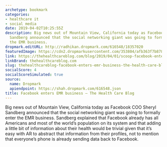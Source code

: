 ```yaml
---
archetype: bookmark
categories:
- healthcare it
- social media
date: 2019-04-02T10:25:55Z
description: Big news out of Mountain View, California today as Facebook COO Sheryl
  Sandberg announced that the social networking giant was going to formally enter
  the EMR business.
dropmark.editURL: http://radhikan.dropmark.com/616548/18357020
featuredImage: https://cdn2.dropmarkusercontent.com/353804/afb363f7b878700923367eb93424c4fadfa12470817e41ede4b449a5a62e2f5c/thumbnail/blank.jpg?Expires=1557430062&Signature=SBGe7gQG6Uxmyhka2jBKuPpwgy~GRZiFpXLUwCl~EIFtZFmiYAcdzmn8Fn7uRY9MBJapwIwNdn1jjWrROk3EuBdtcw7-vxEoNbLdaZwMQnIPl8zlNxxuPJu57RC-RV-O8Hz3tGvQI9y7d2gvGRPp54CQq8vSrhjCmYzYMdRiSfBTsoRUvPXvvs9NFiSP7R7v7qMTUwCy27F-n15cP1f~DvzGW94VnwW-FoV5dVc~pL6GDkMmnFCrYkVGhmv1fgi~-AD6hEdimcG7Yv32AQIpebRn7Z2xAselD48o9xkGVizVL3RgPRH~zFNej6eAPYNKbPD-gDI37fwZNo3NkzWOZg__&Key-Pair-Id=APKAITQYWVEN757ZA4KQ
link: https://thehealthcareblog.com/blog/2019/04/01/scoop-facebook-enters-emr-business/
linkBrand: thehealthcareblog.com
slug: thehealthcareblog-facebook-enters-emr-business-the-health-care-blog
socialScore: 4
socialScoreSimulated: true
source:
  name: Dropmark
  apiendpoint: https://shah.dropmark.com/616548.json
title: Facebook enters EMR business – The Health Care Blog
---
```

Big news out of Mountain View, California today as Facebook COO Sheryl Sandberg announced that the social networking giant was going to formally enter the EMR business. Sandberg explained that Facebook already has all Americans and most of the world’s population on its system and that adding a little bit of information about their health would be trivial given that it’s easy with AR to abstract that information from their profiles, not to mention that everyone’s phone is already sending data back to Facebook.


